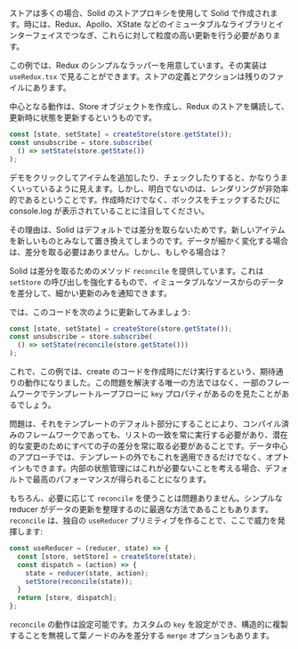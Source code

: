 ストアは多くの場合、Solid のストアプロキシを使用して Solid で作成されます。時には、Redux、Apollo、XState などのイミュータブルなライブラリとインターフェイスでつなぎ、これらに対して粒度の高い更新を行う必要があります。

この例では、Redux のシンプルなラッパーを用意しています。その実装は `useRedux.tsx` で見ることができます。ストアの定義とアクションは残りのファイルにあります。

中心となる動作は、Store オブジェクトを作成し、Redux のストアを購読して、更新時に状態を更新するというものです。

```js
const [state, setState] = createStore(store.getState());
const unsubscribe = store.subscribe(
  () => setState(store.getState())
);
```
デモをクリックしてアイテムを追加したり、チェックしたりすると、かなりうまくいっているように見えます。しかし、明白でないのは、レンダリングが非効率的であるということです。作成時だけでなく、ボックスをチェックするたびに console.log が表示されていることに注目してください。

その理由は、Solid はデフォルトでは差分を取らないためです。新しいアイテムを新しいものとみなして置き換えてしまうのです。データが細かく変化する場合は、差分を取る必要はありません。しかし、もしやる場合は？

Solid は差分を取るためのメソッド `reconcile` を提供しています。これは `setStore` の呼び出しを強化するもので、イミュータブルなソースからのデータを差分して、細かい更新のみを通知できます。

では、このコードを次のように更新してみましょう:
```js
const [state, setState] = createStore(store.getState());
const unsubscribe = store.subscribe(
  () => setState(reconcile(store.getState()))
);
```
これで、この例では、create のコードを作成時にだけ実行するという、期待通りの動作になりました。この問題を解決する唯一の方法ではなく、一部のフレームワークでテンプレートループフローに `key` プロパティがあるのを見たことがあるでしょう。

問題は、それをテンプレートのデフォルト部分にすることにより、コンパイル済みのフレームワークであっても、リストの一致を常に実行する必要があり、潜在的な変更のためにすべての子の差分を常に取る必要があることです。データ中心のアプローチでは、テンプレートの外でもこれを適用できるだけでなく、オプトインもできます。内部の状態管理にはこれが必要ないことを考える場合、デフォルトで最高のパフォーマンスが得られることになります。

もちろん、必要に応じて `reconcile` を使うことは問題ありません。シンプルな reducer がデータの更新を整理するのに最適な方法であることもあります。`reconcile` は、独自の `useReducer` プリミティブを作ることで、ここで威力を発揮します:

```js
const useReducer = (reducer, state) => {
  const [store, setStore] = createStore(state);
  const dispatch = (action) => {
    state = reducer(state, action);
    setStore(reconcile(state));
  }
  return [store, dispatch];
};
```

`reconcile` の動作は設定可能です。カスタムの `key` を設定ができ、構造的に複製することを無視して葉ノードのみを差分する `merge` オプションもあります。
